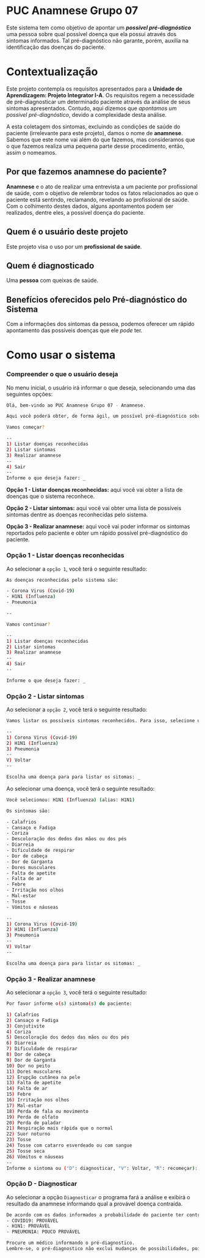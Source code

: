 # PUC Anamnese Grupo 07

Este sistema tem como objetivo de apontar um ***possível pré-diagnóstico*** uma pessoa sobre qual possível doença que ela possui através dos sintomas informados. Tal pré-diagnóstico não garante, porém, auxilia na identificação das doenças do paciente.

# Contextualização

Este projeto contempla os requisitos apresentados para a **Unidade de Aprendizagem: Projeto Integrator I-A**. Os requisitos regem a necessidade de pré-diagnosticar um determinado paciente através da análise de seus sintomas apresentados. Contudo, aqui dizemos que *apontamos um possível pré-diagnóstico*, devido a complexidade desta análise.

A esta coletagem dos sintomas, excluindo as condições de saúde do paciente (irrelevante para este projeto), damos o nome de **anamnese**. Sabemos que este nome vai além do que fazemos, mas consideramos que o que fazemos realiza uma pequena parte desse procedimento, então, assim o nomeamos.

## Por que fazemos anamnese do paciente?

**Anamnese** e o ato de realizar uma entrevista a um paciente por profissional de saúde, com o objetivo de relembrar todos os fatos relacionados ao que o paciente está sentindo, reclamando, revelando ao profissional de saúde. Com o colhimento destes dados, alguns apontamentos podem ser realizados, dentre eles, a possível doença do paciente.

## Quem é o usuário deste projeto

Este projeto visa o uso por um **profissional de saúde**.

## Quem é diagnosticado

Uma **pessoa** com queixas de saúde.

## Benefícios oferecidos pelo Pré-diagnóstico do Sistema

Com a informações dos sintomas da pessoa, podemos oferecer um rápido apontamento das possíveis doenças que ele *pode* ter.

# Como usar o sistema

### Compreender o que o usuário deseja

No menu inicial, o usuário irá informar o que deseja, selecionando uma das seguintes opções:

```bash
Olá, bem-vindo ao PUC Anamnese Grupo 07 - Anamnese.

Aqui você poderá obter, de forma ágil, um possível pré-diagnóstico sobre suas queixas.

Vamos começar?

--
1) Listar doenças reconhecidas
2) Listar sintomas
3) Realizar anamnese
--
4) Sair
--
Informe o que deseja fazer: _
```

**Opção 1 - Listar doenças reconhecidas:** aqui você vai obter a lista de doenças que o sistema reconhece.

**Opção 2 - Listar sintomas:** aqui você vai obter uma lista de possíveis sintomas dentre as doenças reconhecidas pelo sistema.

**Opção 3 - Realizar anamnese:** aqui você vai poder informar os sintomas reportados pelo paciente e obter um rápido possível pré-diagnóstico do paciente.

### Opção 1 - Listar doenças reconhecidas

Ao selecionar a `opção 1`, você terá o seguinte resultado:

```bash
As doenças reconhecidas pelo sistema são:

- Corona Virus (Covid-19)
- H1N1 (Influenza)
- Pneumonia

--

Vamos continuar?

--
1) Listar doenças reconhecidas
2) Listar sintomas
3) Realizar anamnese
--
4) Sair
--

Informe o que deseja fazer: _
```

### Opção 2 - Listar sintomas

Ao selecionar a `opção 2`, você terá o seguinte resultado:

```bash
Vamos listar os possíveis sintomas reconhecidos. Para isso, selecione uma doença:

--
1) Corona Virus (Covid-19)
2) H1N1 (Influenza)
3) Pneumonia
--
V) Voltar
--

Escolha uma doença para para listar os sitomas: _
```

Ao selecionar uma doença, você terá o seguinte resultado:

```bash
Você selecionou: H1N1 (Influenza) (alias: H1N1)

Os sintomas são:

- Calafrios
- Cansaço e Fadiga
- Coriza
- Descoloração dos dedos das mãos ou dos pés
- Diarreia
- Dificuldade de respirar
- Dor de cabeça
- Dor de Garganta
- Dores musculares
- Falta de apetite
- Falta de ar
- Febre
- Irritação nos olhos
- Mal-estar
- Tosse
- Vômitos e náuseas

--
1) Corona Virus (Covid-19)
2) H1N1 (Influenza)
3) Pneumonia
--
V) Voltar
--

Escolha uma doença para para listar os sitomas: _
```

### Opção 3 - Realizar anamnese

Ao selecionar a `opção 3`, você terá o seguinte resultado:

```bash
Por favor informe o(s) sintoma(s) do paciente:

1) Calafrios
2) Cansaço e Fadiga
3) Conjutivite
4) Coriza
5) Descoloração dos dedos das mãos ou dos pés
6) Diarreia
7) Dificuldade de respirar
8) Dor de cabeça
9) Dor de Garganta
10) Dor no peito
11) Dores musculares
12) Erupção cutânea na pele
13) Falta de apetite
14) Falta de ar
15) Febre
16) Irritação nos olhos
17) Mal-estar
18) Perda de fala ou movimento
19) Perda de olfato
20) Perda de paladar
21) Respiração mais rápida que o normal
22) Suor noturno
23) Tosse
24) Tosse com catarro esverdeado ou com sangue
25) Tosse seca
26) Vômitos e náuseas
--
Informe o sintoma ou ("D": diagnosticar, "V": Voltar, "R": recomeçar): _ 
```
### Opção D - Diagnosticar
Ao selecionar a opção `Diagnosticar` o programa fará a análise e exibirá o resultado da anamnese informando qual a provável doença contraída.

```bash
De acordo com os dados informados a probabilidade do paciente ter contraído as seguintes doenças é:
- COVID19: PROVÁVEL
- H1N1: PROVÁVEL
- PNEUMONIA: POUCO PROVÁVEL

Procure um médico informando o pré-diagnostico.
Lembre-se, o pré-diagnostico não exclui mudanças de possibilidades, pois os sintomas podem mudar e outros diagnósticos podem identificar novas doenças.
```

